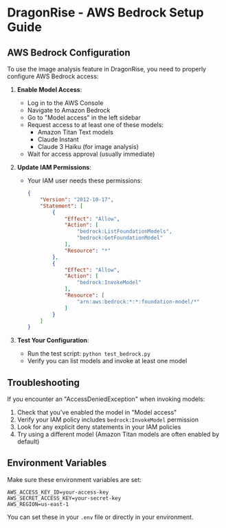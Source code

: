 # DragonRise - AWS Bedrock Setup Guide

## AWS Bedrock Configuration

To use the image analysis feature in DragonRise, you need to properly configure AWS Bedrock access:

1. **Enable Model Access**:
   - Log in to the AWS Console
   - Navigate to Amazon Bedrock
   - Go to "Model access" in the left sidebar
   - Request access to at least one of these models:
     - Amazon Titan Text models
     - Claude Instant
     - Claude 3 Haiku (for image analysis)
   - Wait for access approval (usually immediate)

2. **Update IAM Permissions**:
   - Your IAM user needs these permissions:
     ```json
     {
         "Version": "2012-10-17",
         "Statement": [
             {
                 "Effect": "Allow",
                 "Action": [
                     "bedrock:ListFoundationModels",
                     "bedrock:GetFoundationModel"
                 ],
                 "Resource": "*"
             },
             {
                 "Effect": "Allow",
                 "Action": [
                     "bedrock:InvokeModel"
                 ],
                 "Resource": [
                     "arn:aws:bedrock:*:*:foundation-model/*"
                 ]
             }
         ]
     }
     ```

3. **Test Your Configuration**:
   - Run the test script: `python test_bedrock.py`
   - Verify you can list models and invoke at least one model

## Troubleshooting

If you encounter an "AccessDeniedException" when invoking models:

1. Check that you've enabled the model in "Model access"
2. Verify your IAM policy includes `bedrock:InvokeModel` permission
3. Look for any explicit deny statements in your IAM policies
4. Try using a different model (Amazon Titan models are often enabled by default)

## Environment Variables

Make sure these environment variables are set:

```
AWS_ACCESS_KEY_ID=your-access-key
AWS_SECRET_ACCESS_KEY=your-secret-key
AWS_REGION=us-east-1
```

You can set these in your `.env` file or directly in your environment.
